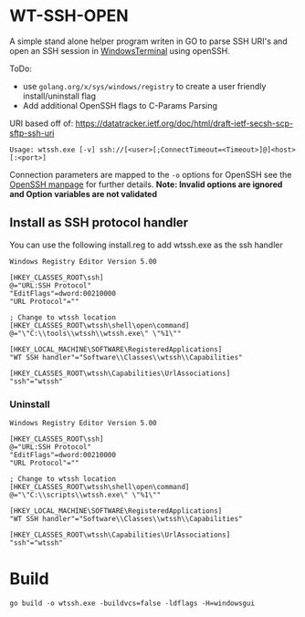 # WT-SSH-OPEN
A simple stand alone helper program writen in GO to parse SSH URI's and open an SSH session in [WindowsTerminal](https://aka.ms/terminal) using openSSH.

ToDo:
* use `golang.org/x/sys/windows/registry` to create a user friendly install/uninstall flag
* Add additional OpenSSH flags to C-Params Parsing

URI based off of: https://datatracker.ietf.org/doc/html/draft-ietf-secsh-scp-sftp-ssh-uri

```shell
Usage: wtssh.exe [-v] ssh://[<user>[;ConnectTimeout=<Timeout>]@]<host>[:<port>]
```

Connection parameters are mapped to the `-o` options for OpenSSH see the [OpenSSH manpage](https://manpages.org/ssh) for further details.
**Note: Invalid options are ignored and Option variables are not validated** 

## Install as SSH protocol handler

You can use the following install.reg to add wtssh.exe as the ssh handler

```
Windows Registry Editor Version 5.00

[HKEY_CLASSES_ROOT\ssh]
@="URL:SSH Protocol"
"EditFlags"=dword:00210000
"URL Protocol"=""

; Change to wtssh location
[HKEY_CLASSES_ROOT\wtssh\shell\open\command]
@="\"C:\\tools\\wtssh\\wtssh.exe\" \"%1\""

[HKEY_LOCAL_MACHINE\SOFTWARE\RegisteredApplications]
"WT SSH handler"="Software\\Classes\\wtssh\\Capabilities"

[HKEY_CLASSES_ROOT\wtssh\Capabilities\UrlAssociations]
"ssh"="wtssh"
```

### Uninstall


```
Windows Registry Editor Version 5.00

[HKEY_CLASSES_ROOT\ssh]
@="URL:SSH Protocol"
"EditFlags"=dword:00210000
"URL Protocol"=""

; Change to wtssh location
[HKEY_CLASSES_ROOT\wtssh\shell\open\command]
@="\"C:\\scripts\\wtssh.exe\" \"%1\""

[HKEY_LOCAL_MACHINE\SOFTWARE\RegisteredApplications]
"WT SSH handler"="Software\\Classes\\wtssh\\Capabilities"

[HKEY_CLASSES_ROOT\wtssh\Capabilities\UrlAssociations]
"ssh"="wtssh"
```

# Build

`go build -o wtssh.exe -buildvcs=false -ldflags -H=windowsgui`